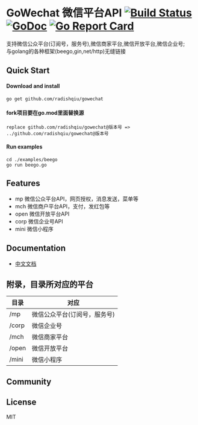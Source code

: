 # GoWechat 微信平台API [![Build Status](https://travis-ci.org/radishqiu/gowechat.svg?branch=master)](https://travis-ci.org/radishqiu/gowechat)  [![GoDoc](http://godoc.org/github.com/radishqiu/gowechat?status.svg)](http://godoc.org/github.com/radishqiu/gowechat)  [![Go Report Card](https://goreportcard.com/badge/github.com/radishqiu/gowechat)](https://goreportcard.com/report/github.com/radishqiu/gowechat)

支持微信公众平台(订阅号，服务号),微信商家平台,微信开放平台,微信企业号;  
与golang的各种框架(beego,gin,net/http)无缝链接

## Quick Start

#### Download and install
    go get github.com/radishqiu/gowechat

#### fork项目要在go.mod里面替换源
    replace github.com/radishqiu/gowechat@版本号 => ../github.com/radishqiu/gowechat@版本号

#### Run examples
    cd ./examples/beego
    go run beego.go

## Features
* mp 微信公众平台API，网页授权，消息发送，菜单等
* mch 微信商户平台API，支付，发红包等
* open 微信开放平台API
* corp 微信企业号API
* mini 微信小程序

## Documentation
* [中文文档](https://yaotian.github.io/gowechat/)

## 附录，目录所对应的平台

目录| 对应 |
----|------|
/mp | 微信公众平台(订阅号，服务号)  |
/corp | 微信企业号  |
/mch | 微信商家平台  |
/open| 微信开放平台|
/mini| 微信小程序|

## Community

## License
MIT